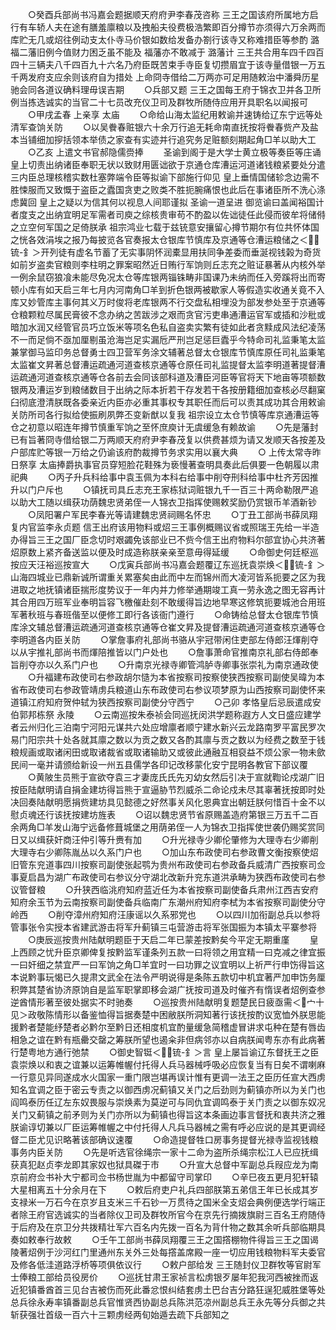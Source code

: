 <!-- { "loadSidebar": true } -->
　　○癸酉兵部尚书冯嘉会题据顺天府府尹李春茂咨称  三王之国该府所属地方启行有车轿人夫在途有膳羞廪粮以及拽船夫役费极浩繁即百分撙节亦须得六万余两而库贮无几或炤往例动支太仆寺马价银如数给发备办劄行该寺又称难措臣等参酌  潞福二藩旧例今值财力困乏虽不能及  福藩亦不敢减于  潞藩计  三王共合用车四千四百四十三辆夫八千四百九十六名乃府臣既苦束手寺臣复切攒眉宜于该寺量借银一万五千两发府支应余则该府自为措处  上命冏寺借给二万两亦可足用随敕治中潘舜历星驰会同各道议确料理毋误吉期
　　○兵部又题  三王之国每王府于锦衣卫并各卫所例当拣选诚实的当官二十七员改充仪卫司及群牧所随侍应用开具职名以闻报可
　　○甲戌孟春  上亲享  太庙
　　○命给山海太监纪用敕谕并速铸给辽东宁远等处清军查饷关防
　　○以吴餋春赃银六十余万行追无耗命南直抚按将餋春赀产及盐本当铺细加摉括领本举债之家查有实迹并行追究务足赃额刻期起角□羊以助大工
　　○乙亥  上遣文书官郝隐儒赍捧
　　圣谕到阁于是大学士黄立极等奏臣等庄诵  皇上切责出纳诸臣奉职无状以致财用匮诎欲于京通仓库漕运河道诸钱粮紧要处分遣三内臣总理核稽实数杜塞弊端令臣等拟谕下部施行仰见  皇上垂情国储轸念边需不胜悚服而又致慨于盗臣之蠹国贪吏之败类不胜扼腕痛恨也此后在事诸臣所不洗心涤虑冀回  皇上之疑以为信其何以视息人间耶谨拟  圣谕一道呈进  御览谕曰盖闻裕国计者度支之出纳宜明足军需者司庾之综核贵审苟不酌盈以佐诎徒任此侵而彼牟将储偫之立空何军国之足倚朕承  祖宗鸿业七载于兹铳意安攘留心撙节期尔有位共怀体国之恍各效涓埃之报乃每披览各官奏报太仓银库节慎库及京通等仓漕运粮储之＜锍-釒＞开列徒有虚名节蓄了无实事阴怀润橐显用扶同争差委而垂涎视钱榖为奇货如前岁盗卖官粮则李柱明之罪案昭然近日贿行军饷则丘志充之赃证暴著从内核外举一例余鼠窃狼飡未能尽免况太仓等库银两锱铢畴非国课乃未纳而任入旁蹊将出而寄顿小库有如天启三年七月内河南角□羊到折色银两被歇家人等假造实收通关竟不入库又妙管库主事何其义万时俊将老库银两不行交盘私相埋没为部发参处至于京通等仓粮颗粒尽属民膏彼不念办纳之苦跋涉之艰而贪官污吏串通漕运官军或插和沙秕或暗加水润又经管官员巧立饭米等项名色私自盗卖实繁有徒如此者贪黩成风法纪凌荡不一而足倘不亟加厘剔虽沧海岂足实漏卮严刑岂足惩巨蠹乎今特命司礼监秉笔太监兼掌御马监印务总督勇士四卫营军务涂文辅著总督太仓银库节慎库原任司礼监秉笔太监崔文昇著总督漕运疏通河道查核京通等仓原任司礼监提督太监李明道著提督漕运疏通河道查核京通等仓各前去会同该部科道及漕臣河臣等官将天下地亩等项额数银两及漕运岁到粮储数目于出纳之际本折若干存发若干各按册籍细加查核必尽翻窠臼彻底澄清朕既各委亲近内臣亦必重其事权专其职任而后可以责其成功其合用敕谕关防所司各行拟给使振刷夙弊丕变新猷以复我  祖宗设立太仓节慎等库京通漕运等仓之初意以昭连年撙节慎重军饷之至怀庶庾计无虞缓急有赖故谕
　　○先是藩封已有旨著冏寺借给银二万两顺天府府尹李春茂复以供费甚烦为请又发顺天各按差及户部库贮等银一万给之仍谕该府酌裁撙节务求实用以襄大典
　　○  上传太常寺昨日祭享  太庙捧爵执事官员穿短脸花鞋殊为亵慢著查明具奏此后俱要一色朝履以肃祀典
　　○丙子升兵科给事中袁玉佩为本科右给事中削夺刑科给事中杜齐芳因推升以门户斥也
　　○镇抚司具丘志充王家栋狱词赃银九千一百三十两命勒限严追以助大工随以缉获功荫魏忠贤弟侄一人锦衣卫指挥使赐敕奖励仍赏银币羊酒新钞
　　○凤阳署户军民李春光等请建魏忠贤祠赐名怀忠
　　○丁丑工部尚书薛凤翔复内官监李永贞题  信王出府该用物料或炤三王事例概赐议省或照瑞王先给一半造办得旨三王之国厂臣念切时艰蠲免该部业已不赀今信王出府物料尔部宜协心共济著炤原数上紧齐备送监以便及时成造称朕亲亲至意毋得延缓
　　○命御史何廷枢巡按应天汪裕巡按宣大
　　○戊寅兵部尚书冯嘉会题覆辽东巡抚袁崇焕＜锍-釒＞山海四城业已鼎新诚所谓重关累塞矣由此而中左而锦州而大凌河皆系扼要之区为我进取之地抚镇诸臣揣形度势议于一年内并力修举通期竣工真一劳永逸之图无容再计其合用四万班军业奉明旨容飞檄催赴刻不敢缓得旨边地早寒这修筑扼要城池合用班军著秋班与春班偕至以便修工即行各该衙门遵行
　　○命铸给总督太仓银库节慎库涂文辅总督漕运疏通河道查核京通等仓崔文昇及提督漕运疏通河道查核京通等仓李明道各内臣关防
　　○掌詹事府礼部尚书骆从宇冠带闲住吏部左侍郎汪煇削夺以从宇推礼部尚书而煇陪推皆以门户处也
　　○詹事萧命官推南京礼部右侍郎奉旨削夺亦以久系门户也
　　○升南京光禄寺卿管鸿胪寺卿事张崇礼为南京通政使
　　○升福建布政使司右参政胡尔慥为本省按察司按察使狭西按察司副使吴暐为本省布政使司右参政管靖虏兵粮道山东布政使司右参议项梦原为山西按察司副使怀来道镇江府知府贺仲轼为狭西按察司副使分守西宁
　　○己卯  孝恪皇后忌辰遣成安伯郭邦栋祭  永陵
　　○云南巡按朱泰祯会同巡抚闵洪学题称遐方人文日盛应建学者云州归化三泊南宁河阳元谋共六处应增廪者顺宁建水新兴云龙路南罗平富民罗次易门阳宗共十处各就其廪之数以为贡之数又各酌其廪与贡之数以为经费之数至于钱粮规画或取诸闲田或取诸裁省或取诸输助又或彼此通融互相裒益不烦公家一物未歛民间一毫并请颁给新设一州五县儒学各印记改移蒙化安宁昆明各教官下部议覆
　　○黄陂生员熊于宣欲夺袁三才妻庞氏氏先刃幼女然后引决于宣就鞫论戍湖广旧按臣陆献明请自捐金建坊得旨熊于宣逼胁节烈威杀二命论戍未尽其辜著抚按即时处决回奏陆献明愿捐赀建坊具见懿德之好然事关风化恩典宜出朝廷朕何惜百十金不以慰贞魂还行该抚按建坊旌表
　　○诏以魏忠贤节省原赐盖造府第银三万五千二百余两角□羊发山海宁远备修葺城堡之用荫弟侄一人为锦衣卫指挥使世袭仍赐奖赏同日又以缉获奸商汪仲引等升赉有加
　　○升光禄寺少卿伦肇修为大理寺右少卿削大理寺右少卿陈胤丛以久系门户也
　　○加山东布政使司右参政曹文衡按察使炤旧管东兖道事四川按察司副使张起鹗为贵州布政使司右参政备兵威清广西按察司佥事夏启昌为湖广布政使司右参议分守湖北改新升兖东道洪承畴为狭西布政使司右参议管督粮
　　○升狭西临洮府知府蓝近任为本省按察司副使备兵肃州江西吉安府知府余玉节为云南按察司副使备兵临南广东潮州府知府李栻为本省按察司副使分守岭西
　　○削夺漳州府知府汪康谣以久系邪党也
　　○以四川加衔副总兵以参将管事张令实授本省建武游击将军升蓟镇三屯营游击将军张国振为本镇太平寨参将
　　○庚辰巡按贵州陆献明题臣于天启二年已蒙差按黔矣今平定无期重廑
　　皇上西顾之忧升臣京卿俾复按黔监军谨条列五款一曰将领之用宜精一曰克减之律宜振一曰奸细之禁宜严一曰军饷之角□羊宜时一曰功罪之议宜明以上祈严行申饬得旨这本说黔事玩愒已久提肃文武全在法令严明说得是条陈五款切中机宜著严加申饬务厘积弊其楚省协济原饷自是监军职掌即移会湖广抚按司道及时催齐有惰误者炤例查参逆酋情形著至彼处据实不时驰奏
　　○巡按贵州陆献明复题楚民日疲亟需＜宀十见＞政敬陈情形以备鉴恤得旨据奏楚中困敝朕所洞知著行该抚按酌议宽恤外朕思能援黔者楚能纾楚者必黔尔至黔日还相度机宜酌量缓急简稽虚冒讲求屯种在楚有唇齿相急之谊在黔有瓶罍交罄之筹朕所望也遏籴非但病邻亦以自病朕闻粤东亦有此病著行楚粤地方通行弛禁
　　○御史智铤＜锍-釒＞言  皇上屡旨谕辽东督抚王之臣袁崇焕以和衷之谊兼以运筹帷幄付托得人兵马器械呼吸必应恢复当有日矣不谓喇麻一行意见异同遂成水火国家一重门限岂堪再误计惟有更调一法王之臣历任宣大西虏知名宜调之臣于密云专责之以御西虏况蓟镇又关门之后劲则为蓟镇亦所以为关门也阎鸣泰历任辽左东奴畏服与崇焕素为莫逆可与同仇宜调鸣泰于关门责之以御东奴况关门又蓟镇之前矛则为关门亦所以为蓟镇也得旨这本条画边事言督抚和衷共济之雅朕谕谆切兼以厂臣运筹帷幄之中付托得人凡兵马器械之需有呼必应说的是其更调经督二臣尤见识略著该部确议速覆
　　○命造提督牲口房事务提督光禄寺监视钱粮事务内臣关防
　　○先是听选官徐绳宗一家十二命为盗所杀绳宗松江人已应抚缉获真犯赵贞李龙即其家奴也狱具磔于市
　　○升宣大总督中军副总兵叚应龙为南京前府佥书补大宁都司佥书杨世胤为中都留守司掌印
　　○辛巳夜五更月犯轩辕大星相离五十分余月在下
　　○敕后府吏户礼兵四部朕第五弟信王年已长成其岁支禄米一万石今在京岁且支米三千石钞一万贯待之国米全支炤会典例便选学行端正者除王府官选诚实的当者除仪卫司及群牧所官今在京先行摘拨旗尉三百名王府随侍于后府及在京卫分共拨精壮军六百名内先拨一百名为背什物之数其余听兵部临期具奏如敕奉行故敕
　　○壬午工部尚书薛凤翔覆三王之国撘棚物件得旨三王之国谒  陵著炤例于沙河红门里通州东关外三处每撘盖席殿一座一切应用钱粮物料军夫委官及修各低洼道路浮桥等项俱依议行
　　○敕户部给发  三王随封仪卫群牧等官尉军士俸粮工部给员役房价
　　○巡抚甘肃王家祯言松虏银歹屡年犯我河西被挫而返近犯镇番酋首三见台吉被伤而死此番忿恨纠结套虏土巴台吉分路狂逞犯威胜堡等处总兵徐永寿率镇番副总兵官惟贤西协副总兵陈洪范凉州副总兵王永先等分兵御之共斩获强壮首级一百六十三颗虏经两旬始遁去疏下兵部知之
